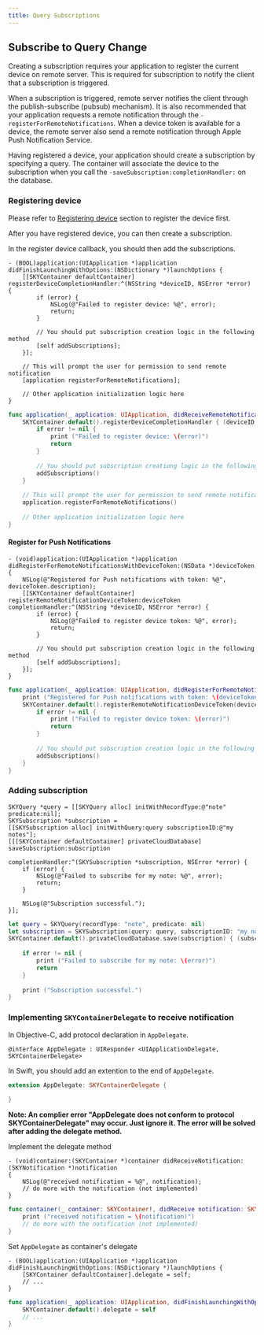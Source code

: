 ```yaml
---
title: Query Subscriptions
---
```


<a name="subscription"></a>
## Subscribe to Query Change

Creating a subscription requires your application to register the current device
on remote server. This is required for subscription to notify the client that
a subscription is triggered.

When a subscription is triggered, remote server notifies the client through
the publish-subscribe (pubsub) mechanism). It is also recommended that your
application requests a remote notification through the
`-registerForRemoteNotifications`. When a device token is available for
a device, the remote server also send a remote notification through Apple Push
Notification Service.

Having registered a device, your application should create a subscription by
specifying a query. The container will associate the device to the subscription
when you call the `-saveSubscription:completionHandler:` on the database.

### Registering device

Please refer to [Registering device][doc-registering-device] section to register the device first.

After you have registered device, you can then create a subscription.

In the register device callback, you should then add the subscriptions.

```obj-c
- (BOOL)application:(UIApplication *)application didFinishLaunchingWithOptions:(NSDictionary *)launchOptions {
    [[SKYContainer defaultContainer] registerDeviceCompletionHandler:^(NSString *deviceID, NSError *error) {
        if (error) {
            NSLog(@"Failed to register device: %@", error);
            return;
        }
    
        // You should put subscription creation logic in the following method
        [self addSubscriptions];
    }];

    // This will prompt the user for permission to send remote notification
    [application registerForRemoteNotifications];

    // Other application initialization logic here
}
```
```swift
func application(_ application: UIApplication, didReceiveRemoteNotification userInfo: [AnyHashable : Any], fetchCompletionHandler completionHandler: @escaping (UIBackgroundFetchResult) -> Void) {
    SKYContainer.default().registerDeviceCompletionHandler { (deviceID, error) in
        if error != nil {
            print ("Failed to register device: \(error)")
            return
        }
        
        // You should put subscription creationg logic in the following method
        addSubscriptions()
    }
    
    // This will prompt the user for permission to send remote notification
    application.registerForRemoteNotifications()
    
    // Other application initialization logic here
}
```
#### Register for Push Notifications
```obj-c
- (void)application:(UIApplication *)application didRegisterForRemoteNotificationsWithDeviceToken:(NSData *)deviceToken
{
    NSLog(@"Registered for Push notifications with token: %@", deviceToken.description);
    [[SKYContainer defaultContainer] registerRemoteNotificationDeviceToken:deviceToken completionHandler:^(NSString *deviceID, NSError *error) {
        if (error) {
            NSLog(@"Failed to register device token: %@", error);
            return;
        }

        // You should put subscription creation logic in the following method
        [self addSubscriptions];
    }];
}
```

```swift
func application(_ application: UIApplication, didRegisterForRemoteNotificationsWithDeviceToken deviceToken: Data) {
    print ("Registered for Push notifications with token: \(deviceToken.description)")
    SKYContainer.default().registerRemoteNotificationDeviceToken(deviceToken) { (deviceID, error) in
        if error != nil {
            print ("Failed to register device token: \(error)")
            return
        }
        
        // You should put subscription creation logic in the following method
        addSubscriptions()
    }
}
```


### Adding subscription

```obj-c
SKYQuery *query = [[SKYQuery alloc] initWithRecordType:@"note" predicate:nil];
SKYSubscription *subscription =
[[SKYSubscription alloc] initWithQuery:query subscriptionID:@"my notes"];
[[[SKYContainer defaultContainer] privateCloudDatabase] saveSubscription:subscription
                                                       completionHandler:^(SKYSubscription *subscription, NSError *error) {
    if (error) {
        NSLog(@"Failed to subscribe for my note: %@", error);
        return;
    }

    NSLog(@"Subscription successful.");
}];
```

```swift
let query = SKYQuery(recordType: "note", predicate: nil)
let subscription = SKYSubscription(query: query, subscriptionID: "my notes")
SKYContainer.default().privateCloudDatabase.save(subscription) { (subscription, error) in
    
    if error != nil {
        print ("Failed to subscribe for my note: \(error)")
        return
    }
    
    print ("Subscription successful.")
}
```

### Implementing `SKYContainerDelegate` to receive notification

In Objective-C, add protocol declaration in `AppDelegate`.

```obj-c
@interface AppDelegate : UIResponder <UIApplicationDelegate, SKYContainerDelegate>
```

In Swift, you should add an extention to the end of `AppDelegate`.

```swift
extension AppDelegate: SKYContainerDelegate {
    
}
```

**Note: An complier error "AppDelegate does not conform to protocol SKYContainerDelegate" may occur. Just ignore it. The error will be solved after adding the delegate method.**

Implement the delegate method

```obj-c
- (void)container:(SKYContainer *)container didReceiveNotification:(SKYNotification *)notification
{
    NSLog(@"received notification = %@", notification);
    // do more with the notification (not implemented)
}
```

```swift
func container(_ container: SKYContainer!, didReceive notification: SKYNotification!) {
    print ("received notification = \(notification)")
    // do more with the notification (not implemented)
}
```

Set `AppDelegate` as container's delegate

```obj-c
- (BOOL)application:(UIApplication *)application didFinishLaunchingWithOptions:(NSDictionary *)launchOptions {
    [SKYContainer defaultContainer].delegate = self;
    // ...
}
```

```swift
func application(_ application: UIApplication, didFinishLaunchingWithOptions launchOptions: [UIApplicationLaunchOptionsKey: Any]?) -> Bool {
    SKYContainer.default().delegate = self
    // ...
}
```

[doc-registering-device]: /guides/push-notifications/basics/ios/#registering-device
